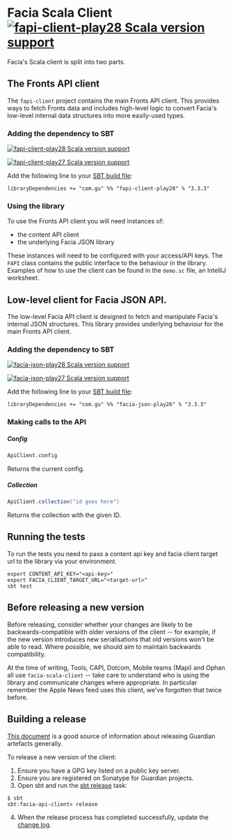 Facia Scala Client [![fapi-client-play28 Scala version support](https://index.scala-lang.org/guardian/facia-scala-client/fapi-client-play28/latest-by-scala-version.svg)](https://index.scala-lang.org/guardian/facia-scala-client/fapi-client-play28)
==================

Facia's Scala client is split into two parts.

## The Fronts API client

The `fapi-client` project contains the main Fronts API client. This provides ways to fetch Fronts
data and includes high-level logic to convert Facia's low-level internal data structures into more
easily-used types.

### Adding the dependency to SBT

[![fapi-client-play28 Scala version support](https://index.scala-lang.org/guardian/facia-scala-client/fapi-client-play28/latest-by-scala-version.svg)](https://index.scala-lang.org/guardian/facia-scala-client/fapi-client-play28)

[![fapi-client-play27 Scala version support](https://index.scala-lang.org/guardian/facia-scala-client/fapi-client-play27/latest-by-scala-version.svg)](https://index.scala-lang.org/guardian/facia-scala-client/fapi-client-play27)

Add the following line to your [SBT build file](https://www.scala-sbt.org/1.0/docs/Basic-Def.html):

    libraryDependencies += "com.gu" %% "fapi-client-play28" % "3.3.3"

### Using the library

To use the Fronts API client you will need instances of:

* the content API client
* the underlying Facia JSON library

These instances will need to be configured with your access/API keys. The `FAPI` class contains
the public interface to the behaviour in the library. Examples of how to use the client can be
found in the `demo.sc` file, an IntelliJ worksheet.

## Low-level client for Facia JSON API.

The low-level Facia API client is designed to fetch and manipulate Facia's internal JSON structures.
This library provides underlying behaviour for the main Fronts API client.

### Adding the dependency to SBT

[![facia-json-play28 Scala version support](https://index.scala-lang.org/guardian/facia-scala-client/facia-json-play28/latest-by-scala-version.svg)](https://index.scala-lang.org/guardian/facia-scala-client/facia-json-play28)

[![facia-json-play27 Scala version support](https://index.scala-lang.org/guardian/facia-scala-client/facia-json-play27/latest-by-scala-version.svg)](https://index.scala-lang.org/guardian/facia-scala-client/facia-json-play27)

Add the following line to your [SBT build file](https://www.scala-sbt.org/1.0/docs/Basic-Def.html):

    libraryDependencies += "com.gu" %% "facia-json-play26" % "3.3.3"

### Making calls to the API

##### Config

```scala
ApiClient.config
```

Returns the current config.

##### Collection

```scala
ApiClient.collection("id goes here")
```

Returns the collection with the given ID.

## Running the tests

To run the tests you need to pass a content api key and facia client target url to the library via your environment.

    export CONTENT_API_KEY="<api-key>"
    export FACIA_CLIENT_TARGET_URL="<target-url>"
    sbt test

## Before releasing a new version

Before releasing, consider whether your changes are likely to be backwards-compatible with older versions of the client -- for example, if the new version introduces new serialisations that old versions won't be able to read. Where possible, we should aim to maintain backwards compatibility.

At the time of writing, Tools, CAPI, Dotcom, Mobile teams (Mapi) and Ophan all use `facia-scala-client` -- take care to understand who is using the library and communicate changes where appropriate. In particular remember the Apple News feed uses this client, we've forgotten that twice before.

## Building a release

[This document](https://docs.google.com/document/d/1rNXjoZDqZMsQblOVXPAIIOMWuwUKe3KzTCttuqS7AcY/edit) is a good source of information about releasing Guardian artefacts generally.

To release a new version of the client:  

1. Ensure you have a GPG key listed on a public key server.
2. Ensure you are registered on Sonatype for Guardian projects.
3. Open sbt and run the [sbt release](https://github.com/sbt/sbt-release) task:

```
$ sbt
sbt:facia-api-client> release
```

4. When the release process has completed successfully, update the [change log](CHANGES.md).
